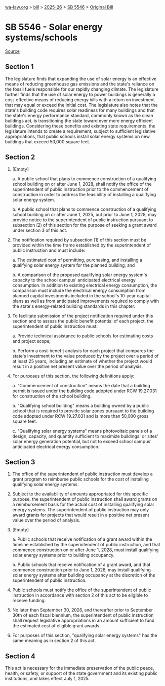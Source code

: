 [wa-law.org](/) > [bill](/bill/) > [2025-26](/bill/2025-26/) > [SB 5546](/bill/2025-26/sb/5546/) > [Original Bill](/bill/2025-26/sb/5546/1/)

# SB 5546 - Solar energy systems/schools

[Source](http://lawfilesext.leg.wa.gov/biennium/2025-26/Pdf/Bills/Senate%20Bills/5546.pdf)

## Section 1
The legislature finds that expanding the use of solar energy is an effective means of reducing greenhouse gas emissions and the state's reliance on the fossil fuels responsible for our rapidly changing climate. The legislature further finds that the use of solar energy to power buildings is generally a cost-effective means of reducing energy bills with a return on investment that may equal or exceed the initial cost. The legislature also notes that the state's building code requires solar readiness for many buildings and that the state's energy performance standard, commonly known as the clean buildings act, is transitioning the state toward ever more energy efficient buildings. Considering these benefits and existing state requirements, the legislature intends to create a requirement, subject to sufficient legislative appropriations, that public schools install solar energy systems on new buildings that exceed 50,000 square feet.

## Section 2
1. [Empty]

    a. A public school that plans to commence construction of a qualifying school building on or after June 1, 2028, shall notify the office of the superintendent of public instruction prior to the commencement of construction in order to address the feasibility of installing a qualifying solar energy system.

    b. A public school that plans to commence construction of a qualifying school building on or after June 1, 2025, but prior to June 1, 2028, may provide notice to the superintendent of public instruction pursuant to subsection (2) of this section for the purpose of seeking a grant award under section 3 of this act.

2. The notification required by subsection (1) of this section must be provided within the time frame established by the superintendent of public instruction and must include:

    a. The estimated cost of permitting, purchasing, and installing a qualifying solar energy system for the planned building; and

    b. A comparison of the proposed qualifying solar energy system's capacity to the school campus' anticipated electrical energy consumption. In addition to existing electrical energy consumption, the comparison must include the electrical energy consumption from planned capital investments included in the school's 10-year capital plans as well as from anticipated improvements required to comply with the state's energy-related building standards in this chapter.

3. To facilitate submission of the project notification required under this section and to assess the public benefit potential of each project, the superintendent of public instruction must:

    a. Provide technical assistance to public schools for estimating costs and project scope;

    b. Perform a cost-benefit analysis for each project that compares the state's investment to the value produced by the project over a period of at least 25 years, including an estimate of whether the project would result in a positive net present value over the period of analysis.

4. For purposes of this section, the following definitions apply:

    a. "Commencement of construction" means the date that a building permit is issued under the building code adopted under RCW 19.27.031 for construction of the school building.

    b. "Qualifying school building" means a building owned by a public school that is required to provide solar zones pursuant to the building code adopted under RCW 19.27.031 and is more than 50,000 gross square feet.

    c. "Qualifying solar energy systems" means photovoltaic panels of a design, capacity, and quantity sufficient to maximize buildings' or sites' solar energy generation potential, but not to exceed school campus' anticipated electrical energy consumption.

## Section 3
1. The office of the superintendent of public instruction must develop a grant program to reimburse public schools for the cost of installing qualifying solar energy systems.

2. Subject to the availability of amounts appropriated for this specific purpose, the superintendent of public instruction shall award grants on a reimbursement basis for the actual cost of installing qualifying solar energy systems. The superintendent of public instruction may only award grants for projects that would result in a positive net present value over the period of analysis.

3. [Empty]

    a. Public schools that receive notification of a grant award within the timeline established by the superintendent of public instruction, and that commence construction on or after June 1, 2028, must install qualifying solar energy systems prior to building occupancy.

    b. Public schools that receive notification of a grant award, and that commence construction prior to June 1, 2028, may install qualifying solar energy systems after building occupancy at the discretion of the superintendent of public instruction.

4. Public schools must notify the office of the superintendent of public instruction in accordance with section 2 of this act to be eligible to receive funding.

5. No later than September 30, 2026, and thereafter prior to September 30th of each fiscal biennium, the superintendent of public instruction shall request legislative appropriations in an amount sufficient to fund the estimated cost of eligible grant awards.

6. For purposes of this section, "qualifying solar energy systems" has the same meaning as in section 2 of this act.

## Section 4
This act is necessary for the immediate preservation of the public peace, health, or safety, or support of the state government and its existing public institutions, and takes effect July 1, 2025.
